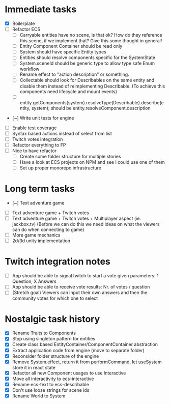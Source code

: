 # Immediate tasks

- [x] Boilerplate
- [ ] Refactor ECS
  - [ ] Carryable entities have no scene, is that ok? How do they reference this.scene, if we implement that? Give this some thought in general!
  - [ ] Entity Component Container should be read only
  - [ ] System should have specific Entity types
  - [ ] Entities should resolve components specific for the SystemState
  - [ ] System.sceneId should be generic type to allow type safe Enum workflow
  - [ ] Rename effect to "action description" or something.
  - [ ] Collectable should look for Describables on the same entity and disable them instead of reimplementing Describable.
        (To achieve this components need lifecycle and mount events)
  - [ ] entity.getComponents(system).resolveType(Describable).describe(entity, system);
        should be entity.resolveComponent<Describable>.description
- [~] Write unit tests for engine
- [ ] Enable test coverage
- [ ] Syntax based actions instead of select from list
- [ ] Twitch votes integration
- [ ] Refactor everything to FP
- [ ] Nice to have refactor
  - [ ] Create some folder structure for multiple stories
  - [ ] Have a look at ECS projects on NPM and see I could use one of them
  - [ ] Set up proper monorepo infrastructure

# Long term tasks

- [~] Text adventure game
- [ ] Text adventure game + Twitch votes
- [ ] Text adventure game + Twitch votes + Multiplayer aspect (ie. jackbox.tv)
      (Before we can do this we need ideas on what the viewers can do when connecting to game)
- [ ] More game mechanics
- [ ] 2d/3d unity implementation

# Twitch integration notes

- [ ] App should be able to signal twitch to start a vote given parameters: 1 Question, X Answers
- [ ] App should be able to receive vote results: Nr. of votes / question
- [ ] (Stretch goal) Viewers can input their own answers and then the community votes for which one to select

# Nostalgic task history

- [x] Rename Traits to Components
- [x] Stop using singleton pattern for entities
- [x] Create class based EntityContainer/ComponentContainer abstraction
- [x] Extract application code from engine (move to separate folder)
- [x] Reconsider folder structure of the engine
- [x] Remove System.effect, return it from performCommand, let useSystem store it in react state
- [x] Refactor all new Component usages to use Interactive
- [x] Move all interactivity to ecs-interactive
- [x] Rename ecs-text to ecs-describable
- [x] Don't use loose strings for scene ids
- [x] Rename World to System
